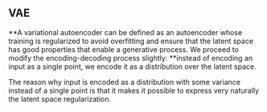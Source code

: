 ## VAE

**A variational autoencoder can be defined as an autoencoder whose training is regularized to avoid overfitting and ensure that the latent space has good properties that enable a generative process.
We proceed to modify the encoding-decoding process slightly: **instead of encoding an input as a single point, we encode it as a distribution over the latent space.

The reason why input is encoded as a distribution with some variance instead of a single point is that it makes it possible to express very naturally the latent space regularization.
